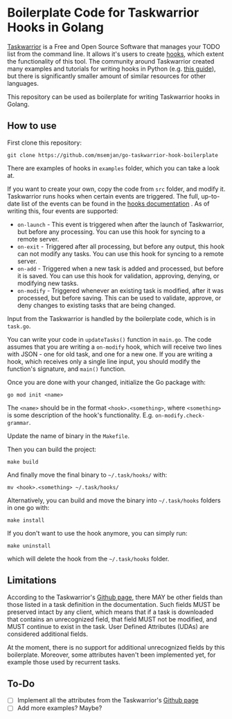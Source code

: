 # Boilerplate Code for Taskwarrior Hooks in Golang

[Taskwarrior](https://taskwarrior.org/) is a Free and Open Source Software that manages your TODO list from the command line. It allows it's users to create [hooks](https://taskwarrior.org/docs/hooks), which extent the functionality of this tool. The community around Taskwarrior created many examples and tutorials for writing hooks in Python (e.g. [this guide](https://taskwarrior.org/docs/hooks_guide/)), but there is significantly smaller amount of similar resources for other languages.

This repository can be used as boilerplate for writing Taskwarrior hooks in Golang. 

## How to use

First clone this repository:
```
git clone https://github.com/msemjan/go-taskwarrior-hook-boilerplate
```

There are examples of hooks in `examples` folder, which you can take a look at.

If you want to create your own, copy the code from `src` folder, and modify it. Taskwarrior runs hooks when certain events are triggered. The full, up-to-date list of the events can be found in the [hooks documentation](https://taskwarrior.org/docs/hooks) . As of writing this, four events are supported:
- `on-launch` - This event is triggered when after the launch of Taskwarrior, but before any processing. You can use this hook for syncing to a remote server.
- `on-exit` - Triggered after all processing, but before any output, this hook can not modify any tasks. You can use this hook for syncing to a remote server.
- `on-add` - Triggered when a new task is added and processed, but before it is saved. You can use this hook for validation, approving, denying, or modifying new tasks.
- `on-modify` - Triggered whenever an existing task is modified, after it was processed, but before saving. This can be used to validate, approve, or deny changes to existing tasks that are being changed.

Input from the Taskwarrior is handled by the boilerplate code, which is in `task.go`. 

You can write your code in `updateTasks()` function in `main.go`. The code assumes that you are writing a `on-modify` hook, which will receive two lines with JSON - one for old task, and one for a new one. If you are writing a hook, which receives only a single line input, you should modify the function's signature, and `main()` function.

Once you are done with your changed, initialize the Go package with:
```
go mod init <name>
```

The `<name>` should be in the format `<hook>.<something>`, where `<something>` is some description of the hook's functionality. E.g. `on-modify.check-grammar`.

Update the name of binary in the `Makefile`.

Then you can build the project:
```
make build
```

And finally move the final binary to `~/.task/hooks/` with:
```
mv <hook>.<something> ~/.task/hooks/
```

Alternatively, you can build and move the binary into `~/.task/hooks` folders in one go with:
```
make install
```

If you don't want to use the hook anymore, you can simply run:
```
make uninstall
```
which will delete the hook from the `~/.task/hooks` folder.

## Limitations

According to the Taskwarrior's [Github page](https://github.com/GothenburgBitFactory/taskwarrior/blob/develop/docs/rfcs/task.md), there MAY be other fields than those listed in a task definition in the documentation. Such fields MUST be preserved intact by any client, which means that if a task is downloaded that contains an unrecognized field, that field MUST not be modified, and MUST continue to exist in the task. User Defined Attributes (UDAs) are considered additional fields.

At the moment, there is no support for additional unrecognized fields by this boilerplate. Moreover, some attributes haven't been implemented yet, for example those used by recurrent tasks. 

## To-Do

- [ ] Implement all the attributes from the Taskwarrior's [Github page](https://github.com/GothenburgBitFactory/taskwarrior/blob/develop/docs/rfcs/task.md)
- [ ] Add more examples? Maybe?
